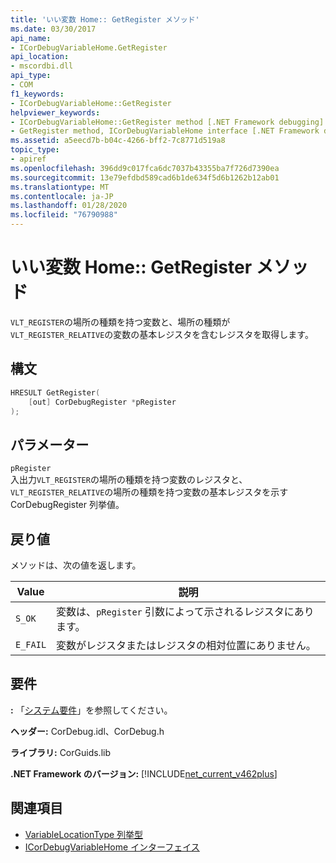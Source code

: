 ```yaml
---
title: 'いい変数 Home:: GetRegister メソッド'
ms.date: 03/30/2017
api_name:
- ICorDebugVariableHome.GetRegister
api_location:
- mscordbi.dll
api_type:
- COM
f1_keywords:
- ICorDebugVariableHome::GetRegister
helpviewer_keywords:
- ICorDebugVariableHome::GetRegister method [.NET Framework debugging]
- GetRegister method, ICorDebugVariableHome interface [.NET Framework debugging]
ms.assetid: a5eecd7b-b04c-4266-bff2-7c8771d519a8
topic_type:
- apiref
ms.openlocfilehash: 396dd9c017fca6dc7037b43355ba7f726d7390ea
ms.sourcegitcommit: 13e79efdbd589cad6b1de634f5d6b1262b12ab01
ms.translationtype: MT
ms.contentlocale: ja-JP
ms.lasthandoff: 01/28/2020
ms.locfileid: "76790988"
---
```

# <a name="icordebugvariablehomegetregister-method"></a>いい変数 Home:: GetRegister メソッド
`VLT_REGISTER`の場所の種類を持つ変数と、場所の種類が `VLT_REGISTER_RELATIVE`の変数の基本レジスタを含むレジスタを取得します。  
  
## <a name="syntax"></a>構文  
  
```cpp  
HRESULT GetRegister(  
    [out] CorDebugRegister *pRegister  
);  
```  
  
## <a name="parameters"></a>パラメーター  
 `pRegister`  
 入出力`VLT_REGISTER`の場所の種類を持つ変数のレジスタと、`VLT_REGISTER_RELATIVE`の場所の種類を持つ変数の基本レジスタを示す CorDebugRegister 列挙値。  
  
## <a name="return-value"></a>戻り値  
 メソッドは、次の値を返します。  
  
|Value|説明|  
|-----------|-----------------|  
|`S_OK`|変数は、`pRegister` 引数によって示されるレジスタにあります。|  
|`E_FAIL`|変数がレジスタまたはレジスタの相対位置にありません。|  
  
## <a name="requirements"></a>要件  
 **:** 「[システム要件](../../../../docs/framework/get-started/system-requirements.md)」を参照してください。  
  
 **ヘッダー:** CorDebug.idl、CorDebug.h  
  
 **ライブラリ:** CorGuids.lib  
  
 **.NET Framework のバージョン:** [!INCLUDE[net_current_v462plus](../../../../includes/net-current-v462plus-md.md)]  
  
## <a name="see-also"></a>関連項目

- [VariableLocationType 列挙型](variablelocationtype-enumeration.md)
- [ICorDebugVariableHome インターフェイス](icordebugvariablehome-interface.md)
